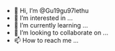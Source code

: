 - 👋 Hi, I’m @Gu19gu97lethu
- 👀 I’m interested in ...
- 🌱 I’m currently learning ...
- 💞️ I’m looking to collaborate on ...
- 📫 How to reach me ...

<!---
Gu19gu97lethu/Gu19gu97lethu is a ✨ special ✨ repository because its `README.md` (this file) appears on your GitHub profile.
You can click the Preview link to take a look at your changes.
--->

